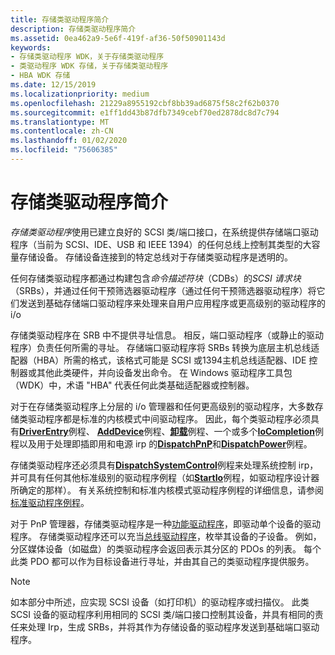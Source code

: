 ```yaml
---
title: 存储类驱动程序简介
description: 存储类驱动程序简介
ms.assetid: 0ea462a9-5e6f-419f-af36-50f50901143d
keywords:
- 存储类驱动程序 WDK，关于存储类驱动程序
- 类驱动程序 WDK 存储，关于存储类驱动程序
- HBA WDK 存储
ms.date: 12/15/2019
ms.localizationpriority: medium
ms.openlocfilehash: 21229a8955192cbf8bb39ad6875f58c2f62b0370
ms.sourcegitcommit: e1ff1dd43b87dfb7349cebf70ed2878dc8d7c794
ms.translationtype: MT
ms.contentlocale: zh-CN
ms.lasthandoff: 01/02/2020
ms.locfileid: "75606385"
---
```

# <a name="introduction-to-storage-class-drivers"></a>存储类驱动程序简介

*存储类驱动程序*使用已建立良好的 SCSI 类/端口接口，在系统提供存储端口驱动程序（当前为 SCSI、IDE、USB 和 IEEE 1394）的任何总线上控制其类型的大容量存储设备。 存储设备连接到的特定总线对于存储类驱动程序是透明的。

任何存储类驱动程序都通过构建包含*命令描述符块*（CDBs）的*SCSI 请求块*（SRBs），并通过任何干预筛选器驱动程序（通过任何干预筛选器驱动程序）将它们发送到基础存储端口驱动程序来处理来自用户应用程序或更高级别的驱动程序的 i/o

存储类驱动程序在 SRB 中不提供寻址信息。 相反，端口驱动程序（或静止的驱动程序）负责任何所需的寻址。 存储端口驱动程序将 SRBs 转换为底层主机总线适配器（HBA）所需的格式，该格式可能是 SCSI 或1394主机总线适配器、IDE 控制器或其他此类硬件，并向设备发出命令。 在 Windows 驱动程序工具包（WDK）中，术语 "HBA" 代表任何此类基础适配器或控制器。

对于在存储类驱动程序上分层的 i/o 管理器和任何更高级别的驱动程序，大多数存储类驱动程序都是标准的内核模式中间驱动程序。 因此，每个类驱动程序必须具有[**DriverEntry**](https://docs.microsoft.com/windows-hardware/drivers/ddi/wdm/nc-wdm-driver_initialize)例程、 [**AddDevice**](https://docs.microsoft.com/windows-hardware/drivers/ddi/wdm/nc-wdm-driver_add_device)例程、[**卸载**](https://docs.microsoft.com/windows-hardware/drivers/ddi/wdm/nc-wdm-driver_unload)例程、一个或多个[**IoCompletion**](https://docs.microsoft.com/windows-hardware/drivers/ddi/wdm/nc-wdm-io_completion_routine)例程以及用于处理即插即用和电源 irp 的[**DispatchPnP**](https://docs.microsoft.com/windows-hardware/drivers/ddi/wdm/nc-wdm-driver_dispatch)和[**DispatchPower**](https://docs.microsoft.com/windows-hardware/drivers/ddi/wdm/nc-wdm-driver_dispatch)例程。

存储类驱动程序还必须具有[**DispatchSystemControl**](https://docs.microsoft.com/windows-hardware/drivers/ddi/wdm/nc-wdm-driver_dispatch)例程来处理系统控制 irp，并可具有任何其他标准级别的驱动程序例程（如[**StartIo**](https://docs.microsoft.com/windows-hardware/drivers/ddi/wdm/nc-wdm-driver_startio)例程，如驱动程序设计器所确定的那样）。 有关系统控制和标准内核模式驱动程序例程的详细信息，请参阅[标准驱动程序例程](https://docs.microsoft.com/windows-hardware/drivers/kernel/introduction-to-standard-driver-routines)。

对于 PnP 管理器，存储类驱动程序是一种[功能驱动程序](https://docs.microsoft.com/windows-hardware/drivers/kernel/function-drivers)，即驱动单个设备的驱动程序。 存储类驱动程序还可以充当[总线驱动程序](https://docs.microsoft.com/windows-hardware/drivers/kernel/bus-drivers)，枚举其设备的子设备。 例如，分区媒体设备（如磁盘）的类驱动程序会返回表示其分区的 PDOs 的列表。 每个此类 PDO 都可以作为目标设备进行寻址，并由其自己的类驱动程序提供服务。

> [!NOTE]
> 如本部分中所述，应实现 SCSI 设备（如打印机）的驱动程序或扫描仪。 此类 SCSI 设备的驱动程序利用相同的 SCSI 类/端口接口控制其设备，并具有相同的责任来处理 Irp，生成 SRBs，并将其作为存储设备的驱动程序发送到基础端口驱动程序。
